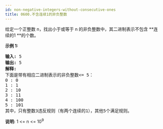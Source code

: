 ```yaml
---
id: non-negative-integers-without-consecutive-ones
title: 0600.不含连续1的非负整数
---
```

给定一个正整数 n，找出小于或等于 n 的非负整数中，其二进制表示不包含 **连续的1 **的个数。

**示例 1:**


<pre><strong>输入:</strong> 5<br/><strong>输出:</strong> 5<br/><strong>解释:</strong> <br/>下面是带有相应二进制表示的非负整数&lt;= 5：<br/>0 : 0<br/>1 : 1<br/>2 : 10<br/>3 : 11<br/>4 : 100<br/>5 : 101<br/>其中，只有整数3违反规则（有两个连续的1），其他5个满足规则。</pre>

**说明:** 1 &lt;= n &lt;= 10<sup>9</sup>
